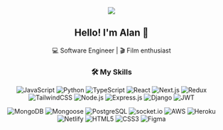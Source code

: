 <p align="center">
  <img src="https://res.cloudinary.com/dzjr3skhe/image/upload/v1694275585/m489eo9cf1101_pvkz0k.jpg"/>
</p>

<h2 align="center">Hello! I'm Alan 👋</h2>
<p align="center">
  💻 Software Engineer | 🎬 Film enthusiast 
</p>
<h3 align="center">🛠 My Skills</h3>
<p align="center">

  <!-- Languages -->
  <img alt="JavaScript" src="https://img.shields.io/badge/javascript-%23323330.svg?style=flat&logo=javascript&logoColor=%23F7DF1E"/>
  <img alt="Python" src="https://img.shields.io/badge/python-%2314354C.svg?style=flat&logo=python&logoColor=white"/>
  <img alt="TypeScript" src="https://img.shields.io/badge/typescript-007ACC?logo=typescript&logoColor=white"/>
  
  
  <!-- Libraries & Frameworks -->
  <img alt="React" src="https://img.shields.io/badge/react-%2320232a.svg?style=flat&logo=react&logoColor=%2361DAFB"/>
  <img alt="Next.js" src="https://img.shields.io/badge/next.js-%23000000.svg?style=flat&logo=nextdotjs&logoColor=white"/>
  <img alt="Redux" src="https://img.shields.io/badge/redux-%23764ABC.svg?style=flat&logo=redux&logoColor=white"/>
  <img alt="TailwindCSS" src="https://img.shields.io/badge/tailwind-%2338B2AC.svg?style=flat&logo=tailwind-css&logoColor=white"/>
  <img alt="Node.js" src="https://img.shields.io/badge/node-43853D?style=flat&logo=node.js&logoColor=white"/>
  <img alt="Express.js" src="https://img.shields.io/badge/express-%23404d59.svg?style=flat&logo=express&logoColor=white"/>
  <img alt="Django" src="https://img.shields.io/badge/django-%23092E20.svg?style=flat&logo=django&logoColor=white"/>
  <img alt="JWT" src="https://img.shields.io/badge/jwt-black?style=flat&logo=JSON%20web%20tokens"/>
</p>

<p align="center">
  <!-- Databases -->
  <img alt="MongoDB" src="https://img.shields.io/badge/mongo-%234ea94b.svg?style=flat&logo=mongodb&logoColor=white"/>
  <img alt="Mongoose" src="https://img.shields.io/badge/mongoose-880000?style=flat&logo=mongoose&logoColor=white"/>
  <img alt="PostgreSQL" src="https://img.shields.io/badge/postgres-%23336791.svg?style=flat&logo=postgresql&logoColor=white"/>  
  <img alt="socket.io" src="https://img.shields.io/badge/socket.io-%238D0000.svg?style=flat&logo=socket.io&logoColor=white"/>

  <!-- Deployment -->
  <img alt="AWS" src="https://img.shields.io/badge/aws-%23FF9900.svg?style=flat&logo=amazon-aws&logoColor=white"/>
  <img alt="Heroku" src="https://img.shields.io/badge/heroku-%23430098.svg?style=flat&logo=heroku&logoColor=white"/>
  <img alt="Netlify" src="https://img.shields.io/badge/netlify-%2300C7B7.svg?style=flat&logo=netlify&logoColor=white"/>

  <!-- Design & Web -->
  <img alt="HTML5" src="https://img.shields.io/badge/html-%23E34F26.svg?style=flat&logo=html5&logoColor=white"/>
  <img alt="CSS3" src="https://img.shields.io/badge/css-%231572B6.svg?style=flat&logo=css3&logoColor=white"/>
  <img alt="Figma" src="https://img.shields.io/badge/figma-%23F24E1E.svg?style=flat&logo=figma&logoColor=white"/>




  
</p>


